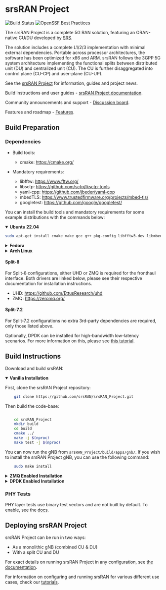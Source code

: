srsRAN Project
==============

[![Build Status](https://github.com/srsran/srsRAN_Project/actions/workflows/ccpp.yml/badge.svg?branch=main)](https://github.com/srsran/srsRAN_Project/actions/workflows/ccpp.yml)
[![OpenSSF Best Practices](https://www.bestpractices.dev/projects/7868/badge)](https://www.bestpractices.dev/projects/7868)

The srsRAN Project is a complete 5G RAN solution, featuring an ORAN-native CU/DU developed by [SRS](http://www.srs.io).

The solution includes a complete L1/2/3 implementation with minimal external dependencies. Portable across processor architectures, the software has been optimized for x86 and ARM. srsRAN follows the 3GPP 5G system architecture implementing the functional splits between distributed unit (DU) and centralized unit (CU). The CU is further disaggregated into control plane (CU-CP) and user-plane (CU-UP).

See the [srsRAN Project](https://www.srsran.com/) for information, guides and project news.

Build instructions and user guides - [srsRAN Project documentation](https://docs.srsran.com/projects/project).

Community announcements and support - [Discussion board](https://www.github.com/srsran/srsran_project/discussions).

Features and roadmap - [Features](https://docs.srsran.com/projects/project/en/latest/general/source/2_features_and_roadmap.html).

Build Preparation
-----------------

### Dependencies

* Build tools:
  * cmake:               <https://cmake.org/>
  
* Mandatory requirements:
  * libfftw:             <https://www.fftw.org/>
  * libsctp:             <https://github.com/sctp/lksctp-tools>
  * yaml-cpp:            <https://github.com/jbeder/yaml-cpp>
  * mbedTLS:             <https://www.trustedfirmware.org/projects/mbed-tls/>
  * googletest:          <https://github.com/google/googletest/>

You can install the build tools and mandatory requirements for some example distributions with the commands below:

<details open>
<summary><strong>Ubuntu 22.04</strong></summary>

```bash
sudo apt-get install cmake make gcc g++ pkg-config libfftw3-dev libmbedtls-dev libsctp-dev libyaml-cpp-dev libgtest-dev
```

</details>
<details>
<summary><strong>Fedora</strong></summary>

```bash
sudo yum install cmake make gcc gcc-c++ fftw-devel lksctp-tools-devel yaml-cpp-devel mbedtls-devel gtest-devel
```

</details>
<details>
<summary><strong>Arch Linux</strong></summary>

```bash
sudo pacman -S cmake make base-devel fftw mbedtls yaml-cpp lksctp-tools gtest
```

</details>

#### Split-8

For Split-8 configurations, either UHD or ZMQ is required for the fronthaul interface. Both drivers are linked below, please see their respective documentation for installation instructions.

* UHD:                 <https://github.com/EttusResearch/uhd>
* ZMQ:                 <https://zeromq.org/>

#### Split-7.2

For Split-7.2 configurations no extra 3rd-party dependencies are required, only those listed above.

Optionally, DPDK can be installed for high-bandwidth low-latency scenarios. For more information on this, please see [this tutorial](https://docs.srsran.com/projects/project/en/latest/tutorials/source/dpdk/source/index.html#).

Build Instructions
------------------

Download and build srsRAN:

<details open>
<summary><strong>Vanilla Installation</strong></summary>

First, clone the srsRAN Project repository:

```bash
    git clone https://github.com/srsRAN/srsRAN_Project.git
```

Then build the code-base:

```bash

    cd srsRAN_Project
    mkdir build
    cd build
    cmake ../ 
    make -j $(nproc)
    make test -j $(nproc)
```

You can now run the gNB from ``srsRAN_Project/build/apps/gnb/``. If you wish to install the srsRAN Project gNB, you can use the following command:

```bash
    sudo make install
```

</details>

<details>
<summary><strong>ZMQ Enabled Installation</strong></summary>

Once ZMQ has been installed you will need build of srsRAN Project with the correct flags to enable the use of ZMQ.

The following commands can be used to clone and build srsRAN Project from source. The relevant flags are added to the ``cmake`` command to enable the use of ZMQ:

```bash
git clone https://github.com/srsran/srsRAN_Project.git
cd srsRAN_Project
mkdir build
cd build
cmake ../ -DENABLE_EXPORT=ON -DENABLE_ZEROMQ=ON
make -j $(nproc)
make test -j $(nproc)
```

Pay extra attention to the cmake console output. Make sure you read the following line to ensure ZMQ has been correctly detected by srsRAN:

```bash
...
-- FINDING ZEROMQ.
-- Checking for module 'ZeroMQ'
--   No package 'ZeroMQ' found
-- Found libZEROMQ: /usr/local/include, /usr/local/lib/libzmq.so
...
```

</details>

<details>
<summary><strong>DPDK Enabled Installation</strong></summary>

Once DPDK has been installed and configured you will need to create a clean build of srsRAN Project to enable the use of DPDK.

If you have not done so already, download the code-base with the following command:

```bash
git clone https://github.com/srsRAN/srsRAN_Project.git
```

Then build the code-base, making sure to include the correct flags when running cmake:

```bash
cd srsRAN_Project
mkdir build
cd build
cmake ../ -DENABLE_DPDK=True -DASSERT_LEVEL=MINIMAL
make -j $(nproc)
make test -j $(nproc)
```

</details>

### PHY Tests

PHY layer tests use binary test vectors and are not built by default. To enable, see the [docs](https://docs.srsran.com/projects/project/en/latest/user_manuals/source/installation.html).

Deploying srsRAN Project
------------------------

srsRAN Project can be run in two ways:

* As a monolithic gNB (combined CU & DU)
* With a split CU and DU

For exact details on running srsRAN Project in any configuration, see [the documentation](https://docs.srsran.com/projects/project/en/latest/user_manuals/source/running.html).

For information on configuring and running srsRAN for various different use cases,  check our [tutorials](https://docs.srsran.com/projects/project/en/latest/tutorials/source/index.html).